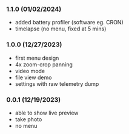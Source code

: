 ### 1.1.0 (01/02/2024)

- added battery profiler (software eg. CRON)
- timelapse (no menu, fixed at 5 mins)

### 1.0.0 (12/27/2023)

- first menu design
- 4x zoom-crop panning
- video mode
- file view demo
- settings with raw telemetry dump

### 0.0.1 (12/19/2023)

- able to show live preview
- take photo
- no menu